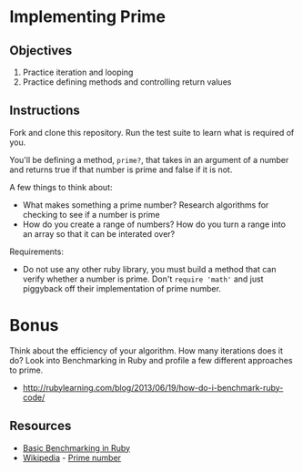 # Implementing Prime

## Objectives

1. Practice iteration and looping
2. Practice defining methods and controlling return values

## Instructions 

Fork and clone this repository. Run the test suite to learn what is required of you. 

You'll be defining a method, `prime?`, that takes in an argument of a number and returns true if that number is prime and false if it is not. 

A few things to think about:

* What makes something a prime number? Research algorithms for checking to see if a number is prime
* How do you create a range of numbers? How do you turn a range into an array so that it can be interated over?

Requirements:

* Do not use any other ruby library, you must build a method that can verify whether a number is prime. Don't `require 'math'` and just piggyback off their implementation of prime number.

# Bonus

Think about the efficiency of your algorithm. How many iterations does it do? Look into Benchmarking in Ruby and profile a few different approaches to prime.

- http://rubylearning.com/blog/2013/06/19/how-do-i-benchmark-ruby-code/

## Resources
* [Basic Benchmarking in Ruby](http://rubylearning.com/blog/2013/06/19/how-do-i-benchmark-ruby-code/)
* [Wikipedia](http://en.wikipedia.org/) - [Prime number](http://en.wikipedia.org/wiki/Prime_number)
